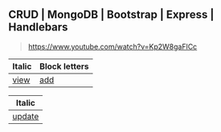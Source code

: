 ## CRUD | MongoDB | Bootstrap | Express | Handlebars
> https://www.youtube.com/watch?v=Kp2W8gaFlCc

| Italic             |  Block letters  |
|--------------------|-----------------|
|[view]              |[add]            |

| Italic             |  
:-------------------:|
|[update]            |


[view]: https://github.com/gooba-lap/Q1-LEARN-ExpressHandlebars/blob/P1-T-Salvando-el-semestre/previews/view-all.png
[add]: https://github.com/gooba-lap/Q1-LEARN-ExpressHandlebars/blob/P1-T-Salvando-el-semestre/previews/view-all.png
[update]: https://github.com/gooba-lap/Q1-LEARN-ExpressHandlebars/blob/P1-T-Salvando-el-semestre/previews/view-all.png